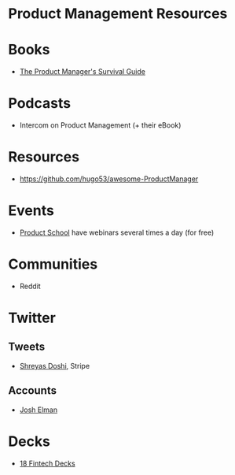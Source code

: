 # Product Management Resources

# Books

- [The Product Manager's Survival Guide](https://www.amazon.co.uk/Product-Managers-Survival-Guide-Everything/dp/1260135233/ref=sr_1_1?dchild=1&keywords=product+manager+survival+guide&qid=1613425090&sr=8-1)

# Podcasts

- Intercom on Product Management (+ their eBook) 

# Resources

- https://github.com/hugo53/awesome-ProductManager

# Events

- [Product School](https://productschool.com/product-management-events/) have webinars several times a day (for free)

# Communities

- Reddit

# Twitter

## Tweets

- [Shreyas Doshi](https://twitter.com/shreyas/status/1303150374124048386?s=20), Stripe

## Accounts

- [Josh Elman](https://twitter.com/joshelman)

# Decks

- [18 Fintech Decks](https://airtable.com/shrfiRDIaI97m1Oie/tblYyHnAa6jqt512f/viwCn38dub1LlppJJ?blocks=hide)
